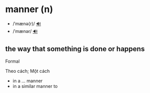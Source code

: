 # manner (n)

- /ˈmænə(r)/ [🔊](https://www.oxfordlearnersdictionaries.com/media/english/uk_pron/m/man/manne/manner__gb_1.mp3)
- /ˈmænər/ [🔊](https://www.oxfordlearnersdictionaries.com/media/english/us_pron/m/man/manne/manner__us_2.mp3)

## the way that something is done or happens

Formal

Theo cách; Một cách

- in a ... manner
- in a similar manner to